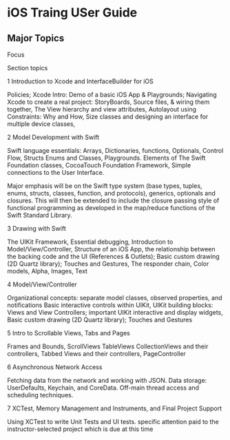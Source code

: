 # iOS Traing USer Guide
## Major Topics


Focus
	

Section topics

1
Introduction to Xcode and InterfaceBuilder for iOS

Policies; Xcode Intro: Demo of a basic iOS App & Playgrounds;  Navigating Xcode to create a real project: StoryBoards, Source files, & wiring them together, The View hierarchy and view attributes, Autolayout using Constraints: Why and How, Size classes and designing an interface for multiple device classes, 

2
Model Development with Swift 

Swift language essentials: Arrays, Dictionaries, functions, Optionals, Control Flow, Structs Enums and Classes, Playgrounds.  Elements of The Swift Foundation classes, CocoaTouch Foundation Framework, Simple connections to the User Interface.

Major emphasis will be on the Swift type system (base types, tuples, enums, structs, classes, function, and protocols), generics, optionals and closures.  This will then be extended to include the closure passing style of functional programming as developed in the map/reduce functions of the Swift Standard Library.

3
Drawing with Swift
	
 The UIKit Framework, Essential debugging, Introduction to Model/View/Controller, Structure of an iOS App, the relationship between the backing code and the UI (References & Outlets); Basic custom drawing (2D Quartz library); Touches and Gestures, The responder chain, Color models, Alpha, Images, Text

4
Model/View/Controller
	
Organizational concepts: separate model classes, observed properties, and notifications Basic interactive controls within UIKit, UIKit building blocks: Views and View Controllers; important UIKit interactive and display widgets, Basic custom drawing (2D Quartz library); Touches and Gestures

5
Intro to Scrollable Views, Tabs and Pages
	
Frames and Bounds, ScrollViews TableViews CollectionViews and their controllers, Tabbed Views and their controllers, PageController

6
Asynchronous Network Access
	
Fetching data from the network and working with JSON. Data storage: UserDefaults, Keychain, and CoreData.  Off-main thread access and scheduling techniques.

7
XCTest, Memory Management and Instruments, and Final Project Support
	
Using XCTest to write Unit Tests and UI tests.  specific attention paid to the instructor-selected project which is due at this time

